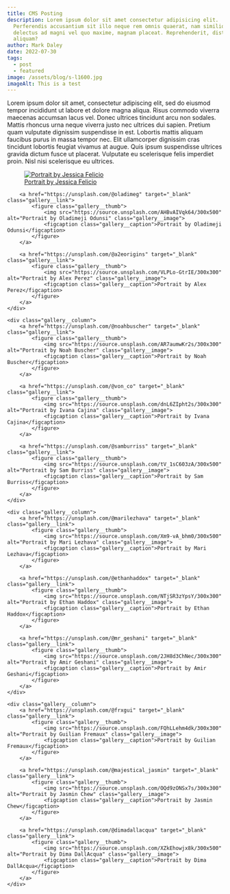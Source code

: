 ```yaml
---
title: CMS Posting
description: Lorem ipsum dolor sit amet consectetur adipisicing elit.
  Perferendis accusantium sit illo neque rem omnis quaerat, nam similique vitae
  delectus ad magni vel quo maxime, magnam placeat. Reprehenderit, distinctio
  aliquam?
author: Mark Daley
date: 2022-07-30
tags:
  - post
  - featured
image: /assets/blog/s-l1600.jpg
imageAlt: This is a test
---
```


Lorem ipsum dolor sit amet, consectetur adipiscing elit, sed do eiusmod tempor incididunt ut labore et dolore magna aliqua. Risus commodo viverra maecenas accumsan lacus vel. Donec ultrices tincidunt arcu non sodales. Mattis rhoncus urna neque viverra justo nec ultrices dui sapien. Pretium quam vulputate dignissim suspendisse in est. Lobortis mattis aliquam faucibus purus in massa tempor nec. Elit ullamcorper dignissim cras tincidunt lobortis feugiat vivamus at augue. Quis ipsum suspendisse ultrices gravida dictum fusce ut placerat. Vulputate eu scelerisque felis imperdiet proin. Nisl nisi scelerisque eu ultrices.

<link href="https://fonts.googleapis.com/css2?family=Raleway:wght@400&display=swap" rel="stylesheet">

<div class="gallery">
	<div class="gallery__column">
		<a href="https://unsplash.com/@jeka_fe" target="_blank" class="gallery__link">
			<figure class="gallery__thumb">
				<img src="https://source.unsplash.com/_cvwXhGqG-o/300x300" alt="Portrait by Jessica Felicio" class="gallery__image">
				<figcaption class="gallery__caption">Portrait by Jessica Felicio</figcaption>
			</figure>
		</a>

		<a href="https://unsplash.com/@oladimeg" target="_blank" class="gallery__link">
			<figure class="gallery__thumb">
				<img src="https://source.unsplash.com/AHBvAIVqk64/300x500" alt="Portrait by Oladimeji Odunsi" class="gallery__image">
				<figcaption class="gallery__caption">Portrait by Oladimeji Odunsi</figcaption>
			</figure>
		</a>

		<a href="https://unsplash.com/@a2eorigins" target="_blank" class="gallery__link">
			<figure class="gallery__thumb">
				<img src="https://source.unsplash.com/VLPLo-GtrIE/300x300" alt="Portrait by Alex Perez" class="gallery__image">
				<figcaption class="gallery__caption">Portrait by Alex Perez</figcaption>
			</figure>
		</a>
	</div>
	
	<div class="gallery__column">
		<a href="https://unsplash.com/@noahbuscher" target="_blank" class="gallery__link">
			<figure class="gallery__thumb">
				<img src="https://source.unsplash.com/AR7aumwKr2s/300x300" alt="Portrait by Noah Buscher" class="gallery__image">
				<figcaption class="gallery__caption">Portrait by Noah Buscher</figcaption>
			</figure>
		</a>
		
		<a href="https://unsplash.com/@von_co" target="_blank" class="gallery__link">
			<figure class="gallery__thumb">
				<img src="https://source.unsplash.com/dnL6ZIpht2s/300x300" alt="Portrait by Ivana Cajina" class="gallery__image">
				<figcaption class="gallery__caption">Portrait by Ivana Cajina</figcaption>
			</figure>
		</a>

		<a href="https://unsplash.com/@samburriss" target="_blank" class="gallery__link">
			<figure class="gallery__thumb">
				<img src="https://source.unsplash.com/tV_1sC603zA/300x500" alt="Portrait by Sam Burriss" class="gallery__image">
				<figcaption class="gallery__caption">Portrait by Sam Burriss</figcaption>
			</figure>
		</a>
	</div>
	
	<div class="gallery__column">
		<a href="https://unsplash.com/@marilezhava" target="_blank" class="gallery__link">
			<figure class="gallery__thumb">
				<img src="https://source.unsplash.com/Xm9-vA_bhm0/300x500" alt="Portrait by Mari Lezhava" class="gallery__image">
				<figcaption class="gallery__caption">Portrait by Mari Lezhava</figcaption>
			</figure>
		</a>
		
		<a href="https://unsplash.com/@ethanhaddox" target="_blank" class="gallery__link">
			<figure class="gallery__thumb">
				<img src="https://source.unsplash.com/NTjSR3zYpsY/300x300" alt="Portrait by Ethan Haddox" class="gallery__image">
				<figcaption class="gallery__caption">Portrait by Ethan Haddox</figcaption>
			</figure>
		</a>

		<a href="https://unsplash.com/@mr_geshani" target="_blank" class="gallery__link">
			<figure class="gallery__thumb">
				<img src="https://source.unsplash.com/2JH8d3ChNec/300x300" alt="Portrait by Amir Geshani" class="gallery__image">
				<figcaption class="gallery__caption">Portrait by Amir Geshani</figcaption>
			</figure>
		</a>
	</div>
	
	<div class="gallery__column">
		<a href="https://unsplash.com/@frxgui" target="_blank" class="gallery__link">
			<figure class="gallery__thumb">
				<img src="https://source.unsplash.com/FQhLLehm4dk/300x300" alt="Portrait by Guilian Fremaux" class="gallery__image">
				<figcaption class="gallery__caption">Portrait by Guilian Fremaux</figcaption>
			</figure>
		</a>

		<a href="https://unsplash.com/@majestical_jasmin" target="_blank" class="gallery__link">
			<figure class="gallery__thumb">
				<img src="https://source.unsplash.com/OQd9zONSx7s/300x300" alt="Portrait by Jasmin Chew" class="gallery__image">
				<figcaption class="gallery__caption">Portrait by Jasmin Chew</figcaption>
			</figure>
		</a>
		
		<a href="https://unsplash.com/@dimadallacqua" target="_blank" class="gallery__link">
			<figure class="gallery__thumb">
				<img src="https://source.unsplash.com/XZkEhowjx8k/300x500" alt="Portrait by Dima DallAcqua" class="gallery__image">
				<figcaption class="gallery__caption">Portrait by Dima DallAcqua</figcaption>
			</figure>
		</a>
	</div>
</div>